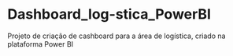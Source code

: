 # Dashboard_log-stica_PowerBI
Projeto de criação de cashboard para a área de logística, criado na plataforma Power BI
